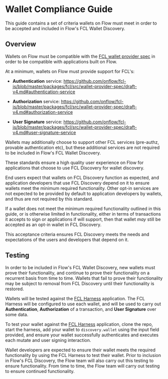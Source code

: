 # Wallet Compliance Guide

This guide contains a set of criteria wallets on Flow must meet in order to be accepted and included in Flow's FCL Wallet Discovery.

## Overview

Wallets on Flow must be compatible with the [FCL wallet provider spec](https://github.com/onflow/fcl-js/blob/master/packages/fcl/src/wallet-provider-spec/draft-v4.md) in order to be compatible with applications built on Flow.

At a minimum, wallets on Flow must provide support for FCL's:

- **Authentication** service: https://github.com/onflow/fcl-js/blob/master/packages/fcl/src/wallet-provider-spec/draft-v4.md#authentication-service

- **Authorization** service: https://github.com/onflow/fcl-js/blob/master/packages/fcl/src/wallet-provider-spec/draft-v4.md#authorization-service

- **User Signature** service: https://github.com/onflow/fcl-js/blob/master/packages/fcl/src/wallet-provider-spec/draft-v4.md#user-signature-service

Wallets may additionally choose to support other FCL services (pre-authz, provable authentication etc), but these additional services are not required to be included in Flow's FCL Wallet Discovery.

These standards ensure a high quality user experience on Flow for applications that choose to use FCL Discovery for wallet discovery.

End users expect that wallets on FCL Discovery function as expected, and application developers that use FCL Discovery depend on it to ensure wallets meet the minimum required functionality. Other opt-in services are not expected to be provided by default to application developers by wallets, and thus are not required by this standard.

If a wallet does not meet the minimum required functionality outlined in this guide, or is otherwise limited in functionality, either in terms of transactions it accepts to sign or applications if will support, then that wallet _may_ still be accepted as an opt-in wallet in FCL Discovery.

This acceptance criteria ensures FCL Discovery meets the needs and expectations of the users and developers that depend on it.

## Testing

In order to be included in Flow's FCL Wallet Discovery, new wallets must prove their functionality, and continue to prove their functionality on a recurrent basis from time to time. Wallets that fail to prove their functionality may be subject to removal from FCL Discovery until their functionality is restored.

Wallets will be tested against the [FCL Harness](https://github.com/onflow/fcl-next-harness) application. The FCL Harness will be configured to use each wallet, and will be used to carry out **Authentication**, **Authorization** of a transaction, and **User Signature** over some data.

To test your wallet against the [FCL Harness](https://github.com/onflow/fcl-next-harness) application, clone the repo, start the harness, add your wallet to `discovery.wallet` using the input field provided, and ensure your wallet successfully authenticates and executes each mutate and user signing interaction.

Wallet developers are expected to ensure their wallet meets the required functionality by using the FCL Harness to test their wallet. Prior to inclusion in Flow's FCL Discovery, the Flow team will also carry out this testing to ensure functionality. From time to time, the Flow team will carry out testing to ensure continued functionality.
